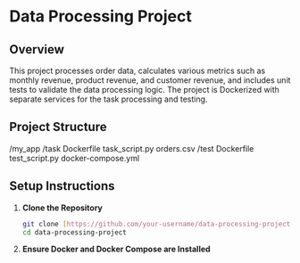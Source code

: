 # Data Processing Project

## Overview

This project processes order data, calculates various metrics such as monthly revenue, product revenue, and customer revenue, and includes unit tests to validate the data processing logic. The project is Dockerized with separate services for the task processing and testing.

## Project Structure

/my_app
  /task
    Dockerfile
    task_script.py
    orders.csv
  /test
    Dockerfile
    test_script.py
docker-compose.yml


## Setup Instructions

1. **Clone the Repository**
   ```bash
   git clone [https://github.com/your-username/data-processing-project.git](https://github.com/sethanimesh/tanX_Infrastructure_Engineer_orders.git)
   cd data-processing-project

2. **Ensure Docker and Docker Compose are Installed**
  
